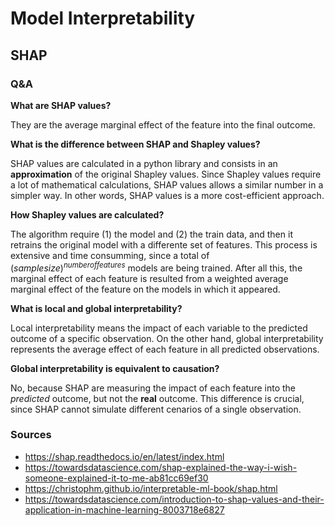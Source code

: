 # Model Interpretability

## SHAP

### Q&A

**What are SHAP values?**

They are the average marginal effect of the feature into the final outcome.


**What is the difference between SHAP and Shapley values?**

SHAP values are calculated in a python library and consists in an **approximation** of the original Shapley values. Since Shapley values require a lot of mathematical calculations, SHAP values allows a similar number in a simpler way. In other words, SHAP values is a more cost-efficient approach. 


**How Shapley values are calculated?**

The algorithm require (1) the model and (2) the train data, and then it retrains the original model with a differente set of features. This process is extensive and time consumming, since a total of $(sample size)^{number of features}$ models are being trained. After all this, the marginal effect of each feature is resulted from a weighted average marginal effect of the feature on the models in which it appeared.


**What is local and global interpretability?**

Local interpretability means the impact of each variable to the predicted outcome of a specific observation. On the other hand, global interpretability represents the average effect of each feature in all predicted observations. 


**Global interpretability is equivalent to causation?**

No, because SHAP are measuring the impact of each feature into the *predicted* outcome, but not the **real** outcome. This difference is crucial, since SHAP cannot simulate different cenarios of a single observation.


### Sources

- https://shap.readthedocs.io/en/latest/index.html
- https://towardsdatascience.com/shap-explained-the-way-i-wish-someone-explained-it-to-me-ab81cc69ef30
- https://christophm.github.io/interpretable-ml-book/shap.html
- https://towardsdatascience.com/introduction-to-shap-values-and-their-application-in-machine-learning-8003718e6827